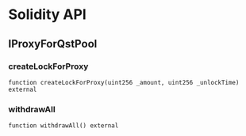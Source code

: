 # Solidity API

## IProxyForQstPool

### createLockForProxy

```solidity
function createLockForProxy(uint256 _amount, uint256 _unlockTime) external
```

### withdrawAll

```solidity
function withdrawAll() external
```

